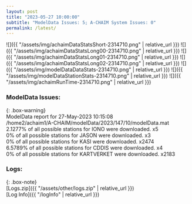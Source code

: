 ```yaml
---
layout: post
title: "2023-05-27 10:00:00"
subtitle: "ModelData Issues: 5; A-CHAIM System Issues: 0"
permalink: /latest/
---
```


![]({{ "/assets/img/achaimDataStatsShort-2314710.png" | relative_url }})
![]({{ "/assets/img/achaimDataStatsLong00-2314710.png" | relative_url }})
![]({{ "/assets/img/achaimDataStatsLong01-2314710.png" | relative_url }})
![]({{ "/assets/img/achaimDataStatsLong02-2314710.png" | relative_url }})
![]({{ "/assets/img/modelDataDataStats-2314710.png" | relative_url }})
![]({{ "/assets/img/modelDataStationStats-2314710.png" | relative_url }})
![]({{ "/assets/img/achaimRunTime-2314710.png" | relative_url }})


### ModelData Issues:  
  
{: .box-warning}  
 ModelData report for 27-May-2023 10:15:08   
 /home2/achaim1/A-CHAIM/modelData/2023/147/10/modelData.mat   
 2.1277% of all possible stations for IONO were downloaded. x5   
 0% of all possible stations for JASON were downloaded. x3   
 0% of all possible stations for KASI were downloaded. x2474   
 6.5789% of all possible stations for CDDIS were downloaded. x4   
 0% of all possible stations for KARTVERKET were downloaded. x2183   
  


### Logs:  
  
{: .box-note}  
[Logs.zip]({{ "/assets/other/logs.zip" | relative_url }})  
[Log Info]({{ "/logInfo" | relative_url }})  

